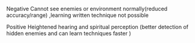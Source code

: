 Negative
Cannot see enemies or environment normally(reduced accuracy/range) ,learning written technique not possible 

Positive
Heightened hearing and spiritual perception (better detection of hidden enemies and can learn techniques faster )